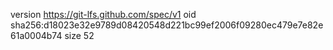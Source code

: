 version https://git-lfs.github.com/spec/v1
oid sha256:d18023e32e9789d08420548d221bc99ef2006f09280ec479e7e82e61a0004b74
size 52
